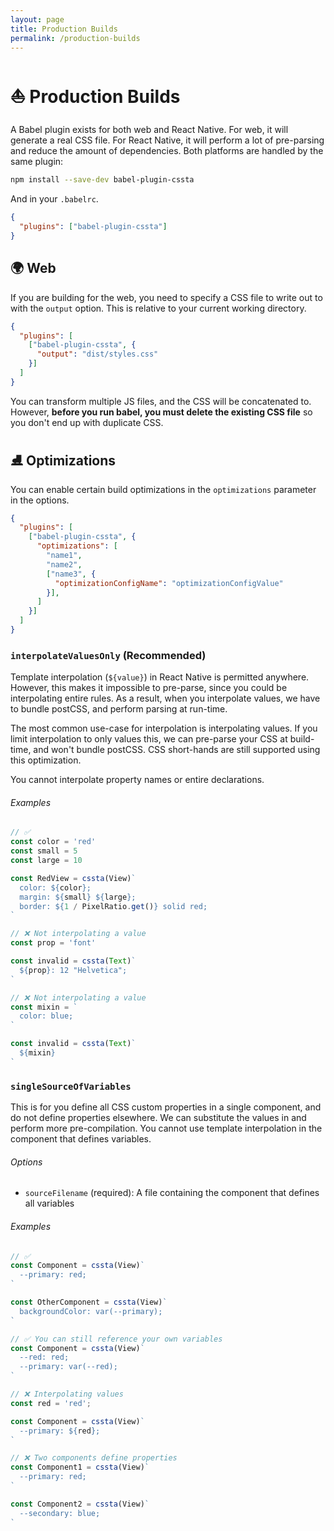 ```yaml
---
layout: page
title: Production Builds
permalink: /production-builds
---
```


# ⛵️ Production Builds

A Babel plugin exists for both web and React Native. For web, it will generate a real CSS file. For React Native, it will perform a lot of pre-parsing and reduce the amount of dependencies. Both platforms are handled by the same plugin:

```bash
npm install --save-dev babel-plugin-cssta
```

And in your `.babelrc`.

```json
{
  "plugins": ["babel-plugin-cssta"]
}
```

## 🌍 Web

If you are building for the web, you need to specify a CSS file to write out to with the `output` option. This is relative to your current working directory.

```json
{
  "plugins": [
    ["babel-plugin-cssta", {
      "output": "dist/styles.css"
    }]
  ]
}
```

You can transform multiple JS files, and the CSS will be concatenated to. However, **before you run babel, you must delete the existing CSS file** so you don't end up with duplicate CSS.

## ⛸ Optimizations

You can enable certain build optimizations in the `optimizations` parameter in the options.

```json
{
  "plugins": [
    ["babel-plugin-cssta", {
      "optimizations": [
        "name1",
        "name2",
        ["name3", {
          "optimizationConfigName": "optimizationConfigValue"
        }],
      ]
    }]
  ]
}
```

### `interpolateValuesOnly` (Recommended)

Template interpolation (`${value}`) in React Native is permitted anywhere. However, this makes it impossible to pre-parse, since you could be interpolating entire rules. As a result, when you interpolate values, we have to bundle postCSS, and perform parsing at run-time.

The most common use-case for interpolation is interpolating values. If you limit interpolation to only values this, we can pre-parse your CSS at build-time, and won't bundle postCSS. CSS short-hands are still supported using this optimization.

You cannot interpolate property names or entire declarations.

###### Examples

```jsx
// ✅
const color = 'red'
const small = 5
const large = 10

const RedView = cssta(View)`
  color: ${color};
  margin: ${small} ${large};
  border: ${1 / PixelRatio.get()} solid red;
`
```


```jsx
// ❌ Not interpolating a value
const prop = 'font'

const invalid = cssta(Text)`
  ${prop}: 12 "Helvetica";
`
```

```jsx
// ❌ Not interpolating a value
const mixin = `
  color: blue;
`

const invalid = cssta(Text)`
  ${mixin}
`
```

### `singleSourceOfVariables`

This is for you define all CSS custom properties in a single component, and do not define properties elsewhere. We can substitute the values in and perform more pre-compilation. You cannot use template interpolation in the component that defines variables.

###### Options

* `sourceFilename` (required): A file containing the component that defines all variables

###### Examples

```jsx
// ✅
const Component = cssta(View)`
  --primary: red;
`

const OtherComponent = cssta(View)`
  backgroundColor: var(--primary);
`
```

```jsx
// ✅ You can still reference your own variables
const Component = cssta(View)`
  --red: red;
  --primary: var(--red);
`
```

```jsx
// ❌ Interpolating values
const red = 'red';

const Component = cssta(View)`
  --primary: ${red};
`
```

```jsx
// ❌ Two components define properties
const Component1 = cssta(View)`
  --primary: red;
`

const Component2 = cssta(View)`
  --secondary: blue;
`
```
